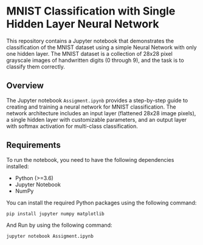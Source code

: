 # MNIST Classification with Single Hidden Layer Neural Network

This repository contains a Jupyter notebook that demonstrates the classification of the MNIST dataset using a simple Neural Network with only one hidden layer. The MNIST dataset is a collection of 28x28 pixel grayscale images of handwritten digits (0 through 9), and the task is to classify them correctly.

## Overview

The Jupyter notebook `Assigment.ipynb` provides a step-by-step guide to creating and training a neural network for MNIST classification. The network architecture includes an input layer (flattened 28x28 image pixels), a single hidden layer with customizable parameters, and an output layer with softmax activation for multi-class classification.

## Requirements

To run the notebook, you need to have the following dependencies installed:

- Python (>=3.6)
- Jupyter Notebook
- NumPy

You can install the required Python packages using the following command:

```bash
pip install jupyter numpy matplotlib
```

And Run by using the following command:

```bash
jupyter notebook Assigment.ipynb
```
